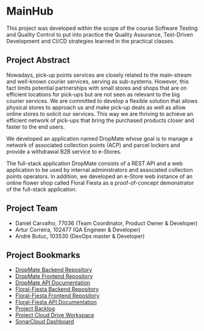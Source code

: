 # MainHub

This project was developed within the scope of the course 
Software Testing and Quality Control to put into practice 
the Quality Assurance, Test-Driven Development and CI/CD 
strategies learned in the practical classes.

## Project Abstract

Nowadays, pick-up points services are closely related to the main-stream and 
well-known courier services, serving as sub-systems. 
However, this fact limits potential partnerships with small 
stores and shops that are on efficient locations for pick-ups 
but are not seen as relevant to the big courier services. 
We are committed to develop a flexible solution that allows 
physical stores to approach us and make pick-up deals as well 
as allow online stores to solicit our services. 
This way we are thriving to achieve an efficient network 
of pick-ups that bring the purchased products closer and 
faster to the end users.

We developed an application named DropMate whose goal is 
to manage a network of associated collection points (ACP) 
and parcel lockers and provide a withdrawal B2B service to 
e-Stores.

The full-stack application DropMate consists of a REST API 
and a web application to be used by internal administrators 
and associated collection points operators. 
In addition, we developed an e-Store web instance of an 
online flower shop called Floral Fiesta as a proof-of-concept 
demonstrator of the full-stack application.

## Project Team

- Daniel Carvalho, 77036 (Team Coordinator, Product Owner & Developer)
- Artur Correira, 102477 (QA Engineer & Developer)
- André Butuc, 103530 (DevOps master & Developer)

## Project Bookmarks

- [DropMate Backend Repository](https://github.com/DropMate-Corp/DropMate)
- [DropMate Frontend Repository](https://github.com/DropMate-Corp/DropMate-UI)
- [DropMate API Documentation](https://documenter.getpostman.com/view/27813192/2s93sXcaR8)
- [Floral-Fiesta Backend Repository](https://github.com/DropMate-Corp/Floral-Fiesta)
- [Floral-Fiesta Frontend Repository](https://github.com/DropMate-Corp/Floral-Fiesta-UI)
- [Floral-Fiesta API Documentation](https://documenter.getpostman.com/view/24047488/2s93sW9w4U)
- [Project Backlog](https://andrebutuc.atlassian.net/jira/software/projects/DM/boards/2/roadmap?shared=&atlOrigin=eyJpIjoiZmVmOTRiZDU4MWQ2NGQxMzk0NTE0ZGM5ZGZhMmE4ZDMiLCJwIjoiaiJ9)
- [Project Cloud Drive Workspace](https://uapt33090-my.sharepoint.com/:f:/g/personal/andrebutuc_ua_pt/Ei61Ll3_q8JFicrnFMo1yyABpXKcWBbOF21gDH7DTVC9-A?e=EHLWqc)
- [SonarCloud Dashboard](https://sonarcloud.io/organizations/dropmate-corp/projects)